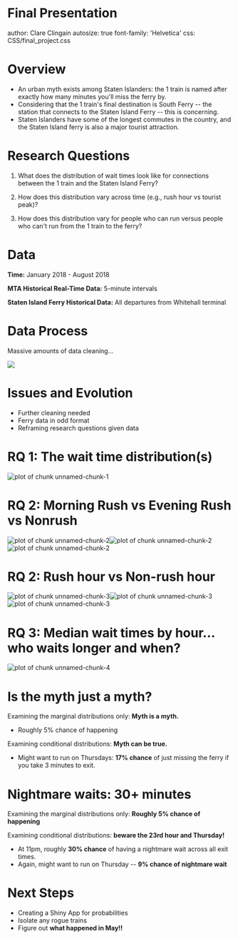 Final Presentation
========================================================
author: Clare Clingain
autosize: true
font-family: 'Helvetica'
css: CSS/final_project.css

Overview
========================================================

- An urban myth exists among Staten Islanders: the 1 train is named after exactly how many minutes you'll miss the ferry by.
-  Considering that the 1 train's final destination is South Ferry -- the station that connects to the Staten Island Ferry -- this is concerning.
- Staten Islanders have some of the longest commutes in the country, and the Staten Island ferry is also a major tourist attraction.


Research Questions
========================================================

1) What does the distribution of wait times look like for connections between the 1 train and the Staten Island Ferry?

2) How does this distribution vary across time (e.g., rush hour vs tourist peak)?

3) How does this distribution vary for people who can run versus people who can't run from the 1 train to the ferry?

Data
========================================================

<b>Time:</b> January 2018 - August 2018

<b>MTA Historical Real-Time Data:</b> 5-minute intervals

<b>Staten Island Ferry Historical Data:</b> All departures from Whitehall terminal


Data Process
========================================================
Massive amounts of data cleaning...

<img src = "Figure1_Process.png" style = background-color:transparent></img>


Issues and Evolution
========================================================

- Further cleaning needed
- Ferry data in odd format
- Reframing research questions given data

RQ 1: The wait time distribution(s)
========================================================

<img src="Final_Presentation-figure/unnamed-chunk-1-1.png" title="plot of chunk unnamed-chunk-1" alt="plot of chunk unnamed-chunk-1" style="display: block; margin: auto;" />

RQ 2: Morning Rush vs Evening Rush vs Nonrush  
========================================================

![plot of chunk unnamed-chunk-2](Final_Presentation-figure/unnamed-chunk-2-1.png)![plot of chunk unnamed-chunk-2](Final_Presentation-figure/unnamed-chunk-2-2.png)![plot of chunk unnamed-chunk-2](Final_Presentation-figure/unnamed-chunk-2-3.png)


RQ 2: Rush hour vs Non-rush hour
========================================================

![plot of chunk unnamed-chunk-3](Final_Presentation-figure/unnamed-chunk-3-1.png)![plot of chunk unnamed-chunk-3](Final_Presentation-figure/unnamed-chunk-3-2.png)![plot of chunk unnamed-chunk-3](Final_Presentation-figure/unnamed-chunk-3-3.png)

RQ 3: Median wait times by hour... who waits longer and when?
========================================================

<img src="Final_Presentation-figure/unnamed-chunk-4-1.png" title="plot of chunk unnamed-chunk-4" alt="plot of chunk unnamed-chunk-4" style="display: block; margin: auto;" />

Is the myth just a myth?
========================================================

Examining the marginal distributions only: **Myth is a myth.**
 
- Roughly 5% chance of happening

Examining conditional distributions: **Myth can be true.**

- Might want to run on Thursdays: **17% chance** of just missing the ferry if you take 3 minutes to exit. 


Nightmare waits: 30+ minutes
========================================================

Examining the marginal distributions only: **Roughly 5% chance of happening**


Examining conditional distributions: **beware the 23rd hour and Thursday!**

- At 11pm, roughly **30% chance** of having a nightmare wait across all exit times.
- Again, might want to run on Thursday -- **9% chance of nightmare wait**

Next Steps 
========================================================
- Creating a Shiny App for probabilities
- Isolate any rogue trains
- Figure out **what happened in May!!**


